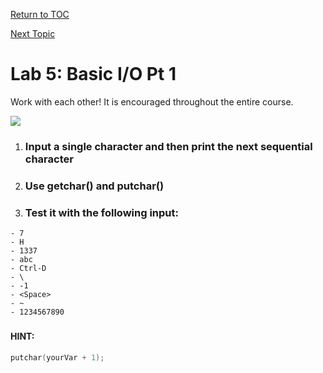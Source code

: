 <a href="https://github.com/CyberTrainingUSAF/05-C-Programming/blob/master/00-Table-of-Contents.md" rel="Return to TOC"> Return to TOC </a>

<a href="https://github.com/CyberTrainingUSAF/05-C-Programming/blob/master/04_IO_part_1/04_getc-putc.md" rel="Next Topic"> Next Topic </a>

# Lab 5: Basic I/O Pt 1

Work with each other! It is encouraged throughout the entire course.

![](/assets/pair-programming-meme.jpg)

1. ### Input a single character and then print the next sequential character
2. ### Use getchar\(\) and putchar\(\)
3. ### Test it with the following input:

```
- 7
- H
- 1337
- abc
- Ctrl-D
- \
- -1
- <Space>
- ~
- 1234567890
```

##### 

#### HINT:

```c
putchar(yourVar + 1);
```

##### 



